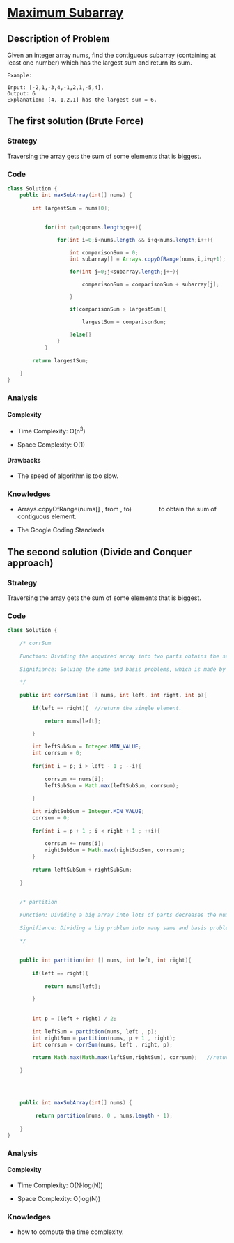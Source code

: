 # [Maximum Subarray]( https://leetcode.com/problems/maximum-subarray/)


## Description of Problem

Given an integer array nums, find the contiguous subarray (containing at least one number) which has the largest sum and return its sum.



``` 
Example:

Input: [-2,1,-3,4,-1,2,1,-5,4],
Output: 6
Explanation: [4,-1,2,1] has the largest sum = 6.

```


## The first solution (Brute Force)

### Strategy 

Traversing the array gets the sum of some elements that is biggest.


### Code
```java
class Solution {
    public int maxSubArray(int[] nums) {
        
        int largestSum = nums[0];
        
        
            for(int q=0;q<nums.length;q++){

                for(int i=0;i<nums.length && i+q<nums.length;i++){

                    int comparisonSum = 0;
                    int subarray[] = Arrays.copyOfRange(nums,i,i+q+1);

                    for(int j=0;j<subarray.length;j++){

                        comparisonSum = comparisonSum + subarray[j];

                    }

                    if(comparisonSum > largestSum){

                        largestSum = comparisonSum;

                    }else{}
                }
            }
        
        return largestSum;
        
    }
}
```



### Analysis

#### Complexity

+ Time Complexity: O(n<sup>3</sup>)

+ Space Complexity: O(1)

#### Drawbacks

+ The speed of algorithm is too slow.




### Knowledges

+ Arrays.copyOfRange(nums[] , from , to)   &nbsp;&nbsp;&nbsp;&nbsp; &nbsp;&nbsp;&nbsp;&nbsp; &nbsp;&nbsp;&nbsp;&nbsp;  to obtain the sum of contiguous element. 

+ The Google Coding Standards


## The second solution (Divide and Conquer approach)

### Strategy 

Traversing the array gets the sum of some elements that is biggest.


### Code
```java
class Solution {
    
    /* corrSum
    
    Function: Dividing the acquired array into two parts obtains the separately biggest value of two parts. 
    
    Signifiance: Solving the same and basis problems, which is made by the function of partition.
    
    */
    
    public int corrSum(int [] nums, int left, int right, int p){   
        
        if(left == right){  //return the single element.
            
            return nums[left];
            
        } 

        int leftSubSum = Integer.MIN_VALUE;
        int corrsum = 0;
        
        for(int i = p; i > left - 1 ; --i){
            
            corrsum += nums[i];
            leftSubSum = Math.max(leftSubSum, corrsum);
            
        }
        
        int rightSubSum = Integer.MIN_VALUE;
        corrsum = 0;
        
        for(int i = p + 1 ; i < right + 1 ; ++i){
            
            corrsum += nums[i];
            rightSubSum = Math.max(rightSubSum, corrsum);
        }
        
        return leftSubSum + rightSubSum;
        
    }
    
    
    /* partition
    
    Function: Dividing a big array into lots of parts decreases the number of calculation in order to simplify problems. 
    
    Signifiance: Dividing a big problem into many same and basis problems.
    
    */
    
    
    public int partition(int [] nums, int left, int right){
        
        if(left == right){
            
            return nums[left];
            
        }
        
        
        int p = (left + right) / 2;
        
        int leftSum = partition(nums, left , p);  
        int rightSum = partition(nums, p + 1 , right);    
        int corrsum = corrSum(nums, left , right, p);   
        
        return Math.max(Math.max(leftSum,rightSum), corrsum);   //return the biggest value
        
    }
    
    
    
    
    public int maxSubArray(int[] nums) {
        
         return partition(nums, 0 , nums.length - 1);
    
    }
}
```



### Analysis

#### Complexity

+ Time Complexity: O(N·log(N))

+ Space Complexity: O(log(N))


### Knowledges

+ how to compute the time complexity.




